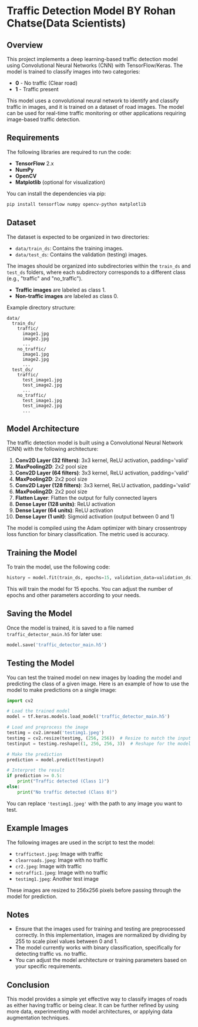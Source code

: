 # Traffic Detection Model BY Rohan Chatse(Data Scientists)

## Overview

This project implements a deep learning-based traffic detection model using Convolutional Neural Networks (CNN) with TensorFlow/Keras. The model is trained to classify images into two categories:

- **0** - No traffic (Clear road)
- **1** - Traffic present

This model uses a convolutional neural network to identify and classify traffic in images, and it is trained on a dataset of road images. The model can be used for real-time traffic monitoring or other applications requiring image-based traffic detection.

## Requirements

The following libraries are required to run the code:

- **TensorFlow** 2.x
- **NumPy**
- **OpenCV**
- **Matplotlib** (optional for visualization)

You can install the dependencies via pip:

```bash
pip install tensorflow numpy opencv-python matplotlib
```

## Dataset

The dataset is expected to be organized in two directories:

- `data/train_ds`: Contains the training images.
- `data/test_ds`: Contains the validation (testing) images.

The images should be organized into subdirectories within the `train_ds` and `test_ds` folders, where each subdirectory corresponds to a different class (e.g., "traffic" and "no_traffic").

- **Traffic images** are labeled as class 1.
- **Non-traffic images** are labeled as class 0.

Example directory structure:

```
data/
  train_ds/
    traffic/
      image1.jpg
      image2.jpg
      ...
    no_traffic/
      image1.jpg
      image2.jpg
      ...
  test_ds/
    traffic/
      test_image1.jpg
      test_image2.jpg
      ...
    no_traffic/
      test_image1.jpg
      test_image2.jpg
      ...
```

## Model Architecture

The traffic detection model is built using a Convolutional Neural Network (CNN) with the following architecture:

1. **Conv2D Layer (32 filters)**: 3x3 kernel, ReLU activation, padding='valid'
2. **MaxPooling2D**: 2x2 pool size
3. **Conv2D Layer (64 filters)**: 3x3 kernel, ReLU activation, padding='valid'
4. **MaxPooling2D**: 2x2 pool size
5. **Conv2D Layer (128 filters)**: 3x3 kernel, ReLU activation, padding='valid'
6. **MaxPooling2D**: 2x2 pool size
7. **Flatten Layer**: Flatten the output for fully connected layers
8. **Dense Layer (128 units)**: ReLU activation
9. **Dense Layer (64 units)**: ReLU activation
10. **Dense Layer (1 unit)**: Sigmoid activation (output between 0 and 1)

The model is compiled using the Adam optimizer with binary crossentropy loss function for binary classification. The metric used is accuracy.

## Training the Model

To train the model, use the following code:

```python
history = model.fit(train_ds, epochs=15, validation_data=validation_ds)
```

This will train the model for 15 epochs. You can adjust the number of epochs and other parameters according to your needs.

## Saving the Model

Once the model is trained, it is saved to a file named `traffic_detector_main.h5` for later use:

```python
model.save('traffic_detector_main.h5')
```

## Testing the Model

You can test the trained model on new images by loading the model and predicting the class of a given image. Here is an example of how to use the model to make predictions on a single image:

```python
import cv2

# Load the trained model
model = tf.keras.models.load_model('traffic_detector_main.h5')

# Load and preprocess the image
testimg = cv2.imread('testimg1.jpeg')
testimg = cv2.resize(testimg, (256, 256))  # Resize to match the input size
testinput = testimg.reshape((1, 256, 256, 3))  # Reshape for the model

# Make the prediction
prediction = model.predict(testinput)

# Interpret the result
if prediction >= 0.5:
    print("Traffic detected (Class 1)")
else:
    print("No traffic detected (Class 0)")
```

You can replace `'testimg1.jpeg'` with the path to any image you want to test.

## Example Images

The following images are used in the script to test the model:

- `traffictest.jpeg`: Image with traffic
- `clearroads.jpeg`: Image with no traffic
- `cr2.jpeg`: Image with traffic
- `notraffic1.jpeg`: Image with no traffic
- `testimg1.jpeg`: Another test image

These images are resized to 256x256 pixels before passing through the model for prediction.

## Notes

- Ensure that the images used for training and testing are preprocessed correctly. In this implementation, images are normalized by dividing by 255 to scale pixel values between 0 and 1.
- The model currently works with binary classification, specifically for detecting traffic vs. no traffic.
- You can adjust the model architecture or training parameters based on your specific requirements.

## Conclusion

This model provides a simple yet effective way to classify images of roads as either having traffic or being clear. It can be further refined by using more data, experimenting with model architectures, or applying data augmentation techniques.
